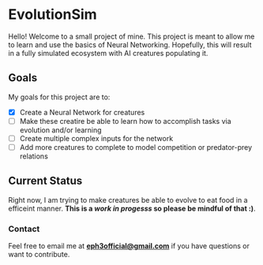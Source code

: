 # EvolutionSim
Hello! Welcome to a small project of mine. This project is meant to allow me to learn and use the basics of Neural Networking.
Hopefully, this will result in a fully simulated ecosystem with AI creatures populating it.
## Goals
My goals for this project are to:
- [x] Create a Neural Network for creatures
- [ ] Make these creatire be able to learn how to accomplish tasks via evolution and/or learning
- [ ] Create multiple complex inputs for the network
- [ ] Add more creatures to complete to model competition or predator-prey relations
## Current Status
Right now, I am trying to make creatures be able to evolve to eat food in a efficeint manner.
**This is a _work in progesss_ so please be mindful of that :)**. 
### Contact
Feel free to email me at **eph3official@gmail.com** if you have questions or want to contribute.
